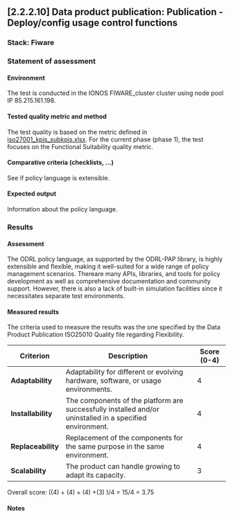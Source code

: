 ## [2.2.2.10] Data product publication: Publication - Deploy/config usage control functions
### Stack: Fiware

### Statement of assessment
#### Environment

The test is conducted in the IONOS FIWARE_cluster cluster using node pool IP 85.215.161.198.

#### Tested quality metric and method

The test quality is based on the metric defined in [iso27001_kpis_subkpis.xlsx](../../../../../design_decisions/background_info/iso27001_kpis_subkpis.xlsx). For the current phase (phase 1), the test focuses on the Functional Suitability quality metric.

#### Comparative criteria (checklists, ...)
See if  policy language is extensible.

#### Expected output
Information about the policy language. 

### Results
#### Assessment
The ODRL policy language, as supported by the ODRL-PAP library, is highly extensible and flexible, making it well-suited for a wide range of policy management scenarios.  Thereare many APIs, libraries, and tools for policy development as well as comprehensive documentation and community support. However, there is also a lack of built-in simulation facilities since it necessitates separate test environments.

#### Measured results

The criteria used to measure the results was the one specified by the Data Product Publication ISO25010 Quality file regarding Flexibility.

| **Criterion**     | **Description**                                                                 | **Score (0-4)** |
|-------------------|---------------------------------------------------------------------------------|-----------------|
| **Adaptability**  | Adaptability for different or evolving hardware, software, or usage environments. | 4               |
| **Installability**| The components of the platform are successfully installed and/or uninstalled in a specified environment. | 4               |
| **Replaceability**| Replacement of the components for the same purpose in the same environment.       | 4               |
| **Scalability**   | The product can handle growing to adapt its capacity.                             | 3               |

Overall score:
((4) + (4) + (4) +(3) )/4 = 15/4 = 3.75

#### Notes


